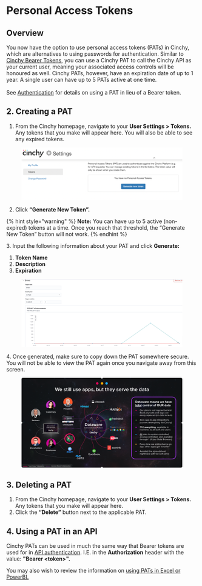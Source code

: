 # Personal Access Tokens

## Overview

You now have the option to use personal access tokens (PATs) in Cinchy, which are alternatives to using passwords for authentication. Similar to [Cinchy Bearer Tokens](https://platform.docs.cinchy.com/api-guide/api-overview/api-authentication#post-bearer-token-request), you can use a Cinchy PAT to call the Cinchy API as your current user, meaning your associated access controls will be honoured as well. Cinchy PATs, however, have an expiration date of up to 1 year. A single user can have up to 5 PATs active at one time.\
\
See [Authentication](../../../api-guide/api-overview/api-authentication.md) for details on using a PAT in lieu of a Bearer token.

## 2. Creating a PAT

1. From the Cinchy homepage, navigate to your **User Settings > Tokens.** Any tokens that you make will appear here. You will also be able to see any expired tokens.

<figure><img src="../../../.gitbook/assets/image (715).png" alt=""><figcaption></figcaption></figure>

2. Click **“Generate New Token”.**

{% hint style="warning" %}
**Note:** You can have up to 5 active (non-expired) tokens at a time. Once you reach that threshold, the “Generate New Token” button will not work.
{% endhint %}

3\. Input the following information about your PAT and click **Generate:**

1. **Token Name**
2. **Description**
3. **Expiration**

<figure><img src="../../../.gitbook/assets/image (290).png" alt=""><figcaption></figcaption></figure>

4\. Once generated, make sure to copy down the PAT somewhere secure. You will not be able to view the PAT again once you navigate away from this screen.

<figure><img src="../../../.gitbook/assets/image (240).png" alt=""><figcaption></figcaption></figure>

## 3. Deleting a PAT

1. From the Cinchy homepage, navigate to your **User Settings > Tokens.** Any tokens that you make will appear here.
2. Click the **“Delete”** button next to the applicable PAT.

## 4. Using a PAT in an API

Cinchy PATs can be used in much the same way that Bearer tokens are used for in [API authentication](../../../api-guide/api-overview/api-authentication.md). I.E. in the **Authorization** header with the value: **"Bearer \<token>".**

You may also wish to review the information on [using PATs in Excel or PowerBI.](../../builder-guides/integration-guides.md)
